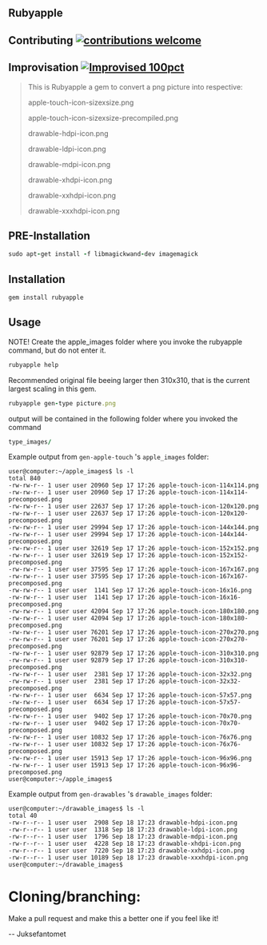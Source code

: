 ## Rubyapple

## Contributing [![contributions welcome](https://img.shields.io/badge/contributions-welcome-brightgreen.svg?style=flat)](https://github.com/dwyl/esta/issues)

## Improvisation [![Improvised 100pct](https://img.shields.io/badge/Improvised-100%25-brightgreen.svg?longCache=true&style=plastic)](https://github.com/juksefantomet)


>This is Rubyapple
> a gem to convert a png picture into respective:
>
> apple-touch-icon-sizexsize.png
>
> apple-touch-icon-sizexsize-precompiled.png
>
> drawable-hdpi-icon.png
>
> drawable-ldpi-icon.png
>
> drawable-mdpi-icon.png
>
> drawable-xhdpi-icon.png
>
> drawable-xxhdpi-icon.png
>
> drawable-xxxhdpi-icon.png
 

## PRE-Installation
```rb
sudo apt-get install -f libmagickwand-dev imagemagick
```

## Installation

```rb
gem install rubyapple
```

## Usage

NOTE! Create the apple_images folder where you invoke the rubyapple command, but do not enter it.
```rb
rubyapple help
```

Recommended original file beeing larger then 310x310, that is the current largest scaling in this gem.
```rb
rubyapple gen-type picture.png
```

output will be contained in the following folder where you invoked the command

```rb
type_images/
```

Example output from `gen-apple-touch` 's `apple_images` folder:
```
user@computer:~/apple_images$ ls -l
total 840
-rw-rw-r-- 1 user user 20960 Sep 17 17:26 apple-touch-icon-114x114.png
-rw-rw-r-- 1 user user 20960 Sep 17 17:26 apple-touch-icon-114x114-precomposed.png
-rw-rw-r-- 1 user user 22637 Sep 17 17:26 apple-touch-icon-120x120.png
-rw-rw-r-- 1 user user 22637 Sep 17 17:26 apple-touch-icon-120x120-precomposed.png
-rw-rw-r-- 1 user user 29994 Sep 17 17:26 apple-touch-icon-144x144.png
-rw-rw-r-- 1 user user 29994 Sep 17 17:26 apple-touch-icon-144x144-precomposed.png
-rw-rw-r-- 1 user user 32619 Sep 17 17:26 apple-touch-icon-152x152.png
-rw-rw-r-- 1 user user 32619 Sep 17 17:26 apple-touch-icon-152x152-precomposed.png
-rw-rw-r-- 1 user user 37595 Sep 17 17:26 apple-touch-icon-167x167.png
-rw-rw-r-- 1 user user 37595 Sep 17 17:26 apple-touch-icon-167x167-precomposed.png
-rw-rw-r-- 1 user user  1141 Sep 17 17:26 apple-touch-icon-16x16.png
-rw-rw-r-- 1 user user  1141 Sep 17 17:26 apple-touch-icon-16x16-precomposed.png
-rw-rw-r-- 1 user user 42094 Sep 17 17:26 apple-touch-icon-180x180.png
-rw-rw-r-- 1 user user 42094 Sep 17 17:26 apple-touch-icon-180x180-precomposed.png
-rw-rw-r-- 1 user user 76201 Sep 17 17:26 apple-touch-icon-270x270.png
-rw-rw-r-- 1 user user 76201 Sep 17 17:26 apple-touch-icon-270x270-precomposed.png
-rw-rw-r-- 1 user user 92879 Sep 17 17:26 apple-touch-icon-310x310.png
-rw-rw-r-- 1 user user 92879 Sep 17 17:26 apple-touch-icon-310x310-precomposed.png
-rw-rw-r-- 1 user user  2381 Sep 17 17:26 apple-touch-icon-32x32.png
-rw-rw-r-- 1 user user  2381 Sep 17 17:26 apple-touch-icon-32x32-precomposed.png
-rw-rw-r-- 1 user user  6634 Sep 17 17:26 apple-touch-icon-57x57.png
-rw-rw-r-- 1 user user  6634 Sep 17 17:26 apple-touch-icon-57x57-precomposed.png
-rw-rw-r-- 1 user user  9402 Sep 17 17:26 apple-touch-icon-70x70.png
-rw-rw-r-- 1 user user  9402 Sep 17 17:26 apple-touch-icon-70x70-precomposed.png
-rw-rw-r-- 1 user user 10832 Sep 17 17:26 apple-touch-icon-76x76.png
-rw-rw-r-- 1 user user 10832 Sep 17 17:26 apple-touch-icon-76x76-precomposed.png
-rw-rw-r-- 1 user user 15913 Sep 17 17:26 apple-touch-icon-96x96.png
-rw-rw-r-- 1 user user 15913 Sep 17 17:26 apple-touch-icon-96x96-precomposed.png
user@computer:~/apple_images$
```

Example output from `gen-drawables` 's `drawable_images` folder:

```
user@computer:~/drawable_images$ ls -l
total 40
-rw-r--r-- 1 user user  2908 Sep 18 17:23 drawable-hdpi-icon.png
-rw-r--r-- 1 user user  1318 Sep 18 17:23 drawable-ldpi-icon.png
-rw-r--r-- 1 user user  1796 Sep 18 17:23 drawable-mdpi-icon.png
-rw-r--r-- 1 user user  4228 Sep 18 17:23 drawable-xhdpi-icon.png
-rw-r--r-- 1 user user  7220 Sep 18 17:23 drawable-xxhdpi-icon.png
-rw-r--r-- 1 user user 10189 Sep 18 17:23 drawable-xxxhdpi-icon.png
user@computer:~/drawable_images$
```

# Cloning/branching:

Make a pull request and make this a better one if you feel like it!

-- Juksefantomet

